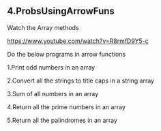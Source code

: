 4.ProbsUsingArrowFuns
--------------------------------------------------------
Watch the Array methods 

https://www.youtube.com/watch?v=R8rmfD9Y5-c

Do the below programs in arrow functions

1.Print odd numbers in an array 

2.Convert all the strings to title caps in a string array

3.Sum of all numbers in an array

4.Return all the prime numbers in an array

5.Return all the palindromes in an array 
